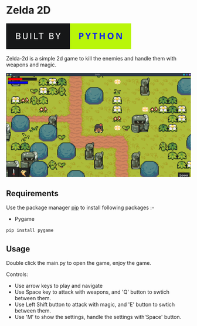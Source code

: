 # Zelda 2D

<img src="../project.svg" alt="Python Games" /> 

Zelda-2d is a simple 2d game to kill the enemies and handle them with weapons and magic.

![Alt text](app.png?raw=true "Zelda-2d")

## Requirements

Use the package manager [pip](https://pip.pypa.io/en/stable/) to install following packages :-

* Pygame

```bash
pip install pygame
```

## Usage

Double click the main.py to open the game, enjoy the game.

Controls:

* Use arrow keys to play and navigate
* Use Space key to attack with weapons, and 'Q' button to swtich between them.
* Use Left Shift button to attack with magic, and 'E' button to swtich between them.
* Use 'M' to show the settings, handle the settings with'Space' button.
